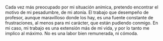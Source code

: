 Cada vez más preocupado por mi situación anímica, pretendo encontrar el motivo de mi pesadumbre, de mi atonía.
El trabajo que desempeño de profesor, aunque maravilloso donde los hay, es una fuente constante de frustraciones, al menos para mi carácter, que están pudiendo conmigo.
En mi caso, mi trabajo es una extensión más de mi vida, y por lo tanto me implico al máximo.
No es una labor bien remunerada, ni cómoda.
